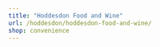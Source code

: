```yaml
---
title: "Hoddesdon Food and Wine"
url: /hoddesdon/hoddesdon-food-and-wine/
shop: convenience
---
```

